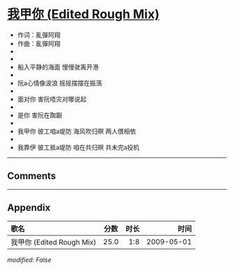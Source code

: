 # [我甲你 (Edited Rough Mix)](https://music.163.com/song?id=473058077)

* 作词：亂彈阿翔
* 作曲：亂彈阿翔
*
*
* 船入平静的海面 慢慢驶离开港
* 
* 阮a心情像波浪 摇摇摆摆在振荡
* 
* 面对你 害阮唔灾对哪说起
* 
* 是你 害阮在踟蹰
* 
* 我甲你 彼工咱a堤防 海风吹归暝 两人偎相依
* 
* 我靠伊 彼工抵a堤防 咱在共归暝 共未完a投机


---

## Comments


---

## Appendix

|歌名|分数|时长|时间|
|:---|:---:|---:|---:|
|我甲你 (Edited Rough Mix)|25.0|1:8|2009-05-01

*modified: False*
